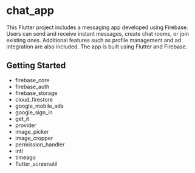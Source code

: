 # chat_app
This Flutter project includes a messaging app developed using Firebase. Users can send and receive instant messages, create chat rooms, or join existing ones. Additional features such as profile management and ad integration are also included. The app is built using Flutter and Firebase.

## Getting Started
- firebase_core
- firebase_auth
- firebase_storage
- cloud_firestore
- google_mobile_ads
- google_sign_in
- get_it
- provider
- image_picker
- image_cropper
- permission_handler
- intl
- timeago
- flutter_screenutil
 


